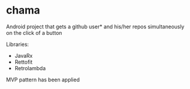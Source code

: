 # chama

Android project that gets a github user* and his/her repos simultaneously on the click of a button

Libraries: 

* JavaRx 
* Rettofit 
* Retrolambda

MVP pattern has been applied

